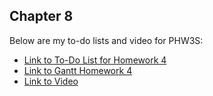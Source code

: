 ## Chapter 8
Below are my to-do lists and video for PHW3S:
* [Link to To-Do List for Homework 4](https://cuny-my.sharepoint.com/:x:/g/personal/heidi_lunavicuna21_qmail_cuny_edu/EfdKVL2-kblJqzK72GZSVmcBfZ52y_UKMvidY1UcjacLEA?e=Xoz5y1)
* [Link to Gantt Homework 4](https://cuny-my.sharepoint.com/:x:/g/personal/heidi_lunavicuna21_qmail_cuny_edu/EbtUFRneT-NDhXl4F6_yrXQBoVyNF7wAH9LJxI9Ze2VSyQ?e=6CNE8B)
* [Link to Video](https://www.dropbox.com/scl/fi/29mn5964dv358kl0wdwfg/chapter8hw4.mov?rlkey=v1thpcfbp80ffq06e2mv1zi9w&st=chviznpc&dl=0)
